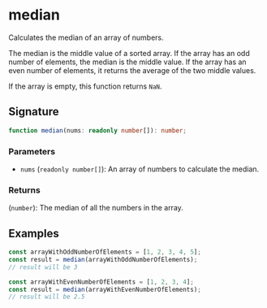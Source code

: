 # median

Calculates the median of an array of numbers.

The median is the middle value of a sorted array. 
If the array has an odd number of elements, the median is the middle value. 
If the array has an even number of elements, it returns the average of the two middle values.

If the array is empty, this function returns `NaN`.

## Signature

```typescript
function median(nums: readonly number[]): number;
```

### Parameters

- `nums` (`readonly number[]`): An array of numbers to calculate the median.

### Returns

(`number`): The median of all the numbers in the array.

## Examples

```typescript
const arrayWithOddNumberOfElements = [1, 2, 3, 4, 5];
const result = median(arrayWithOddNumberOfElements);
// result will be 3

const arrayWithEvenNumberOfElements = [1, 2, 3, 4];
const result = median(arrayWithEvenNumberOfElements);
// result will be 2.5
```
